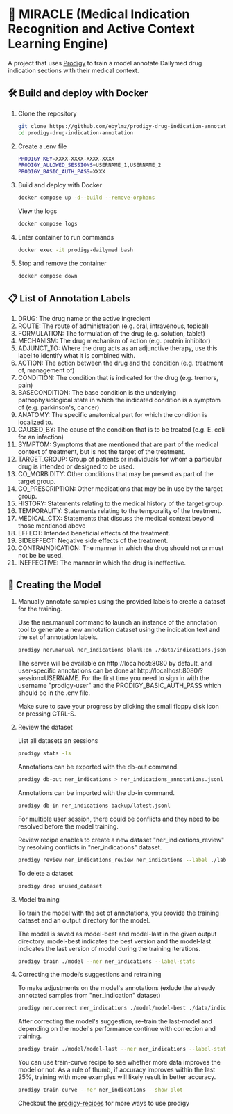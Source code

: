 # 🌟 MIRACLE (Medical Indication Recognition and Active Context Learning Engine)

A project that uses [Prodigy](http://prodi.gy) to train a model annotate Dailymed drug indication sections with their medical context.

## 🛠️ Build and deploy with Docker

1. Clone the repository
   
    ```bash
    git clone https://github.com/ebylmz/prodigy-drug-indication-annotation
    cd prodigy-drug-indication-annotation
    ```

2. Create a .env file

    ```bash
    PRODIGY_KEY=XXXX-XXXX-XXXX-XXXX
    PRODIGY_ALLOWED_SESSIONS=USERNAME_1,USERNAME_2
    PRODIGY_BASIC_AUTH_PASS=XXXX
    ```

3. Build and deploy with Docker

    ```bash
    docker compose up -d--build --remove-orphans
    ```
    
    View the logs
    
    ```bash
    docker compose logs
    ```

4. Enter container to run commands

    ```bash
    docker exec -it prodigy-dailymed bash
    ```

5. Stop and remove the container

    ```bash
    docker compose down
    ```

## 📋 List of Annotation Labels
1. DRUG: The drug name or the active ingredient
2. ROUTE: The route of administration (e.g. oral, intravenous, topical)
3. FORMULATION: The formulation of the drug (e.g. solution, tablet)
4. MECHANISM: The drug mechanism of action (e.g. protein inhibitor)
5. ADJUNCT_TO: Where the drug acts as an adjunctive therapy, use this label to identify what it is combined with.
6. ACTION: The action between the drug and the condition (e.g. treatment of, management of)
7. CONDITION: The condition that is indicated for the drug (e.g. tremors, pain)
8. BASECONDITION: The base condition is the underlying pathophysiological state in which the indicated condition is a symptom of (e.g. parkinson's, cancer)
9. ANATOMY: The specific anatomical part for which the condition is localized to.
10. CAUSED_BY: The cause of the condition that is to be treated (e.g. E. coli for an infection)
11. SYMPTOM: Symptoms that are mentioned that are part of the medical context of treatment, but is not the target of the treatment.
12. TARGET_GROUP: Group of patients or individuals for whom a particular drug is intended or designed to be used.
13. CO_MORBIDITY: Other conditions that may be present as part of the target group. 
14. CO_PRESCRIPTION: Other medications that may be in use by the target group.
15. HISTORY: Statements relating to the medical history of the target group.
16. TEMPORALITY: Statements relating to the temporality of the treatment.
17. MEDICAL_CTX: Statements that discuss the medical context beyond those mentioned above
18. EFFECT: Intended beneficial effects of the treatment.
19. SIDEEFFECT: Negative side effects of the treatment.
20. CONTRAINDICATION: The manner in which the drug should not or must not be be used.
21. INEFFECTIVE: The manner in which the drug is ineffective.

## 🚀 Creating the Model

1. Manually annotate samples using the provided labels to create a dataset for the training.
    
    Use the ner.manual command to launch an instance of the annotation tool to generate a new annotation dataset using the indication text and the set of annotation labels.

    ```bash
    prodigy ner.manual ner_indications blank:en ./data/indications.jsonl --label ./labels.txt
    ```

    The server will be available on http://localhost:8080 by default, and user-specific annotations can be done at http://localhost:8080/?session=USERNAME. For the first time you need to sign in with the username "prodigy-user" and the PRODIGY_BASIC_AUTH_PASS which should be in the .env file.

    Make sure to save your progress by clicking the small floppy disk icon or pressing CTRL-S.

2. Review the dataset

    List all datasets an sessions

    ```bash
    prodigy stats -ls
    ```

    Annotations can be exported with the db-out command.

    ```bash
    prodigy db-out ner_indications > ner_indications_annotations.jsonl
    ```

    Annotations can be imported with the db-in command.

    ```bash
    prodigy db-in ner_indications backup/latest.jsonl
    ```

    For multiple user session, there could be conflicts and they need to be resolved before the model training. 
    
    Review recipe enables to create a new dataset "ner_indications_review" by resolving conflicts in "ner_indications" dataset.

    ```bash
    prodigy review ner_indications_review ner_indications --label ./labels.txt
    ```
    
    To delete a dataset

    ```bash
    prodigy drop unused_dataset
    ```

3. Model training

    To train the model with the set of annotations, you provide the training dataset and an output directory for the model. 
    
    The model is saved as model-best and model-last in the given output directory. model-best indicates the best version and the model-last indicates the last version of model during the training iterations. 

    ```bash
    prodigy train ./model --ner ner_indications --label-stats
    ```

4. Correcting the model’s suggestions and retraining

    To make adjustments on the model's annotations (exlude the already annotated samples from "ner_indication" dataset) 

    ```bash
    prodigy ner.correct ner_indications ./model/model-best ./data/indications.jsonl --label ./labels.txt --exclude ner_indications
    ```

    After correcting the model's suggestion, re-train the last-model and depending on the model's performance continue with correction and training.

    ```bash
    prodigy train ./model/model-last --ner ner_indications --label-stats
    ```

    You can use train-curve recipe to see whether more data improves the model or not. As a rule of thumb, if accuracy improves within the last 25%, training with more examples will likely result in better accuracy.

    ```bash
    prodigy train-curve --ner ner_indications --show-plot
    ```

    Checkout the [prodigy-recipes](https://github.com/explosion/prodigy-recipes) for more ways to use prodigy
